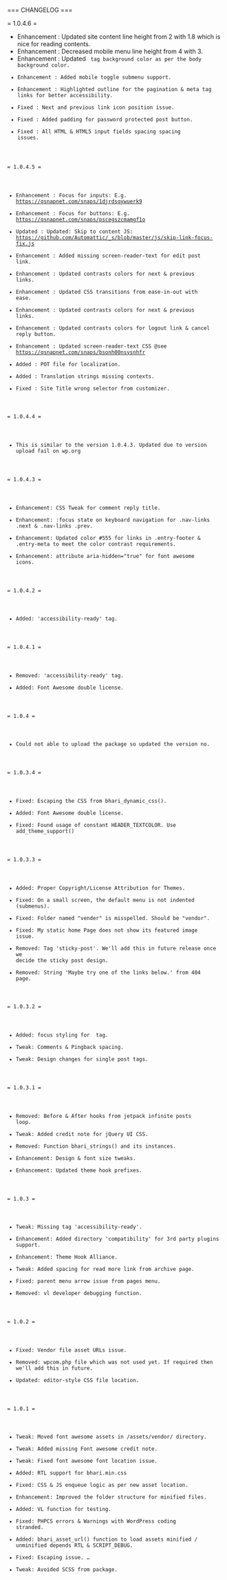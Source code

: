 === CHANGELOG ===

= 1.0.4.6 =
* Enhancement : Updated site content line height from 2 with 1.8 which is nice for reading contents.
* Enhancement : Decreased mobile menu line height from 4 with 3.
* Enhancement : Updated <code> tag background color as per the body background color.
* Enhancement : Added mobile toggle submenu support.
* Enhancement : Highlighted outline for the pagination & meta tag links for better accessibility.
* Fixed       : Next and previous link icon position issue.
* Fixed       : Added padding for password protected post button.
* Fixed       : All HTML & HTML5 input fields spacing spacing issues.

= 1.0.4.5 =
* Enhancement : Focus for inputs: E.g. https://qsnapnet.com/snaps/1djrdsqywuerk9
* Enhancement : Focus for buttons: E.g. https://qsnapnet.com/snaps/pscegszcmamgf1o
* Updated 	  : Updated: Skip to content JS: https://github.com/Automattic/_s/blob/master/js/skip-link-focus-fix.js
* Enhancement : Added missing screen-reader-text for edit post link.
* Enhancement : Updated contrasts colors for next & previous links.
* Enhancement : Updated CSS transitions from ease-in-out with ease.
* Enhancement : Updated contrasts colors for next & previous links.
* Enhancement : Updated contrasts colors for logout link & cancel reply button.
* Enhancement : Updated screen-reader-text CSS @see https://qsnapnet.com/snaps/bsonh00nsysnhfr
* Added       : POT file for localization.
* Added       : Translation strings missing contexts.
* Fixed       : Site Title wrong selector from customizer.

= 1.0.4.4 =
* This is similar to the version 1.0.4.3. Updated due to version upload fail on wp.org

= 1.0.4.3 =
* Enhancement: CSS Tweak for comment reply title.
* Enhancement: :focus state on keyboard navigation for .nav-links .next & .nav-links .prev.
* Enhancement: Updated color #555 for links in .entry-footer & .entry-meta to meet the color contrast requirements.
* Enhancement: attribute aria-hidden="true" for font awesome icons.

= 1.0.4.2 =
* Added: 'accessibility-ready' tag.

= 1.0.4.1 =
* Removed: 'accessibility-ready' tag.
* Added: Font Awesome double license.

= 1.0.4 =
* Could not able to upload the package so updated the version no.

= 1.0.3.4 =
* Fixed: Escaping the CSS from bhari_dynamic_css().
* Added: Font Awesome double license.
* Fixed: Found usage of constant HEADER_TEXTCOLOR. Use add_theme_support()

= 1.0.3.3 =
* Added: Proper Copyright/License Attribution for Themes.
* Fixed: On a small screen, the default menu is not indented (submenus).
* Fixed: Folder named "vender" is misspelled. Should be "vendor".
* Fixed: My static home Page does not show its featured image issue.
* Removed: Tag 'sticky-post'. We'll add this in future release once we decide the sticky post design.
* Removed: String 'Maybe try one of the links below.' from 404 page.

= 1.0.3.2 =
* Added: focus styling for <a> tag.
* Tweak: Comments & Pingback spacing.
* Tweak: Design changes for single post tags.

= 1.0.3.1 =
* Removed: Before & After hooks from jetpack infinite posts loop.
* Tweak: Added credit note for jQuery UI CSS.
* Removed: Function bhari_strings() and its instances.
* Enhancement: Design & font size tweaks.
* Enhancement: Updated theme hook prefixes.

= 1.0.3 =
* Tweak: Missing tag 'accessibility-ready'.
* Enhancement: Added directory 'compatibility' for 3rd party plugins support.
* Enhancement: Theme Hook Alliance.
* Tweak: Added spacing for read more link from archive page.
* Fixed: parent menu arrow issue from pages menu.
* Removed: vl developer debugging function.

= 1.0.2 =
* Fixed: Vendor file asset URLs issue.
* Removed: wpcom.php file which was not used yet. If required then we'll add this in future.
* Updated: editor-style CSS file location.

= 1.0.1 =
* Tweak: Moved font awesome assets in /assets/vendor/ directory.
* Tweak: Added missing Font awesome credit note.
* Tweak: Fixed font awesome font location issue.
* Added: RTL support for bhari.min.css
* Fixed: CSS & JS enqueue logic as per new asset location.
* Enhancement: Improved the folder structure for minified files.
* Added: VL function for testing.
* Fixed: PHPCS errors & Warnings with WordPress coding stranded.
* Added: bhari_asset_url() function to load assets minified / unminified depends RTL & SCRIPT_DEBUG.
* Fixed: Escaping issue.  …
* Tweak: Avoided SCSS from package.